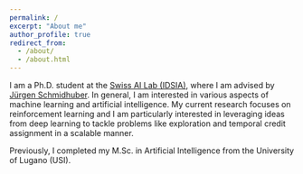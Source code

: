 ```yaml
---
permalink: /
excerpt: "About me"
author_profile: true
redirect_from: 
  - /about/
  - /about.html
---
```


I am a Ph.D. student at the [Swiss AI Lab (IDSIA)](https://www.idsia.ch), where I am advised by [Jürgen Schmidhuber](https://people.idsia.ch//~juergen/). 
In general, I am interested in various aspects of machine learning and artificial intelligence.
My current research focuses on reinforcement learning and I am particularly interested in leveraging ideas from deep learning to tackle problems like exploration and temporal credit assignment in a scalable manner. 

Previously, I completed my M.Sc. in Artificial Intelligence from the University of Lugano (USI).
